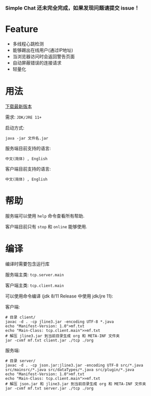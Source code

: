 ### Simple Chat 还未完全完成，如果发现问题请提交 issue！

# Feature

 - 多线程心跳检测
 - 能够踢出在线用户(通过IP地址)
 - 当浏览器访问时会返回警告页面
 - 自动屏蔽错误的连接请求
 - 轻量化

# 用法
[下载最新版本](https://github.com/XIAYM-gh/Simple-Chat/releases/tag/v1.0.0)

需求: `JDK/JRE 11+`

启动方式:<br>

```shell
java -jar 文件名.jar
```

服务端目前支持的语言:

`中文(简体) , English`

客户端目前支持的语言:

`中文(简体) , English`

# 帮助

服务端可以使用 `help` 命令查看所有帮助.

客户端目前只有 `stop` 和 `online` 能够使用.

# 编译

编译时需要包含运行库


服务端主类: `tcp.server.main`

客户端主类: `tcp.client.main`

可以使用命令编译 (jdk 8/11 Release 中使用 jdk/jre 11):


客户端:

```shell
# 目录 client/
javac -d . -cp jline3.jar -encoding UTF-8 *.java
echo "Manifest-Version: 1.0">mf.txt
echo "Main-Class: tcp.client.main">>mf.txt
# 解压 jline3.jar 到当前目录生成 org 和 META-INF 文件夹
jar -cvmf mf.txt client.jar ./tcp ./org
```

服务端:

```shell
# 目录 server/
javac -d . -cp json.jar:jline3.jar -encoding UTF-8 src/*.java src/mainsrc/*.java src/dataTypes/*.java src/plugin/*.java
echo "Manifest-Version: 1.0">mf.txt
echo "Main-Class: tcp.client.main">>mf.txt
# 解压 json.jar 和 jline3.jar 到当前目录生成 org 和 META-INF 文件夹
jar -cvmf mf.txt server.jar ./tcp ./org
```
